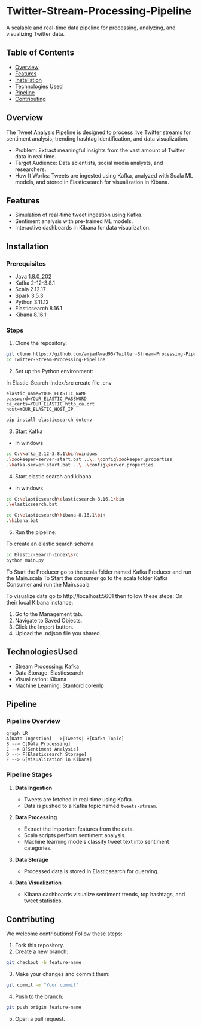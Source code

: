 # Twitter-Stream-Processing-Pipeline

A scalable and real-time data pipeline for processing, analyzing, and visualizing Twitter data.


## Table of Contents

- [Overview](#Overview)
- [Features](#Features)
- [Installation](#Installation)
- [Technologies Used](#TechnologiesUsed)
- [Pipeline](#Pipeline)
- [Contributing](#Contributing)

## Overview

The Tweet Analysis Pipeline is designed to process live Twitter streams for sentiment analysis, trending hashtag identification, and data visualization.

- Problem: Extract meaningful insights from the vast amount of Twitter data in real time.
- Target Audience: Data scientists, social media analysts, and researchers.
- How It Works: Tweets are ingested using Kafka, analyzed with Scala ML models, and stored in Elasticsearch for visualization in Kibana.

## Features

- Simulation of real-time tweet ingestion using Kafka.
- Sentiment analysis with pre-trained ML models.
- Interactive dashboards in Kibana for data visualization.

## Installation

### Prerequisites

- Java 1.8.0_202
- Kafka 2-12-3.8.1
- Scala 2.12.17
- Spark 3.5.3
- Python 3.11.12
- Elasticsearch 8.16.1
- Kibana 8.16.1

### Steps

1. Clone the repository:

```bash
git clone https://github.com/amjadAwad95/Twitter-Stream-Processing-Pipeline.git
cd Twitter-Stream-Processing-Pipeline
```

2. Set up the Python environment:

In Elastic-Search-Index/src create file .env

```
elastic_name=YOUR_ELASTIC_NAME
password=YOUR_ELASTIC_PASSWORD
ca_certs=YOUR_ELASTIC_http_ca.crt
host=YOUR_ELASTIC_HOST_IP
```
```bash
pip install elasticsearch dotenv
```

3. Start Kafka

- In windows

```bash
cd C:\kafka_2.12-3.8.1\bin\windows
.\zookeeper-server-start.bat ..\..\config\zookeeper.properties
.\kafka-server-start.bat ..\..\config\server.properties
```

4. Start elastic search and kibana

- In windows

```bash
cd C:\elasticsearch\elasticsearch-8.16.1\bin
.\elasticsearch.bat
```

```bash
cd C:\elasticsearch\kibana-8.16.1\bin
.\kibana.bat
```

5. Run the pipeline:

To create an elastic search schema
```bash
cd Elastic-Search-Index\src
python main.py
```

To Start the Producer go to the scala folder named Kafka Producer and run the Main.scala
To Start the consumer go to the scala folder Kafka Consumer and run the Main.scala

To visualize data go to http://localhost:5601 then follow these steps:
On their local Kibana instance:
1. Go to the Management tab.
2. Navigate to Saved Objects.
3. Click the Import button.
4. Upload the .ndjson file you shared.

## TechnologiesUsed

- Stream Processing: Kafka
- Data Storage: Elasticsearch
- Visualization: Kibana
- Machine Learning: Stanford corenlp

## Pipeline

### Pipeline Overview

```mermaid
graph LR
A[Data Ingestion] -->|Tweets| B[Kafka Topic]
B --> C[Data Processing]
C --> D[Sentiment Analysis]
D --> F[Elasticsearch Storage]
F --> G[Visualization in Kibana]
```

### Pipeline Stages 

1. **Data Ingestion**  
   - Tweets are fetched in real-time using Kafka.  
   - Data is pushed to a Kafka topic named `tweets-stream`.

2. **Data Processing**
   - Extract the important features from the data.
   - Scala scripts perform sentiment analysis.  
   - Machine learning models classify tweet text into sentiment categories.

3. **Data Storage**  
   - Processed data is stored in Elasticsearch for querying.

4. **Data Visualization**  
   - Kibana dashboards visualize sentiment trends, top hashtags, and tweet statistics.

## Contributing

We welcome contributions! Follow these steps:

1. Fork this repository.
2. Create a new branch:
```bash
git checkout -b feature-name
```
3. Make your changes and commit them:
```bash
git commit -m "Your commit"
```
4. Push to the branch:
```bash
git push origin feature-name
```
5. Open a pull request.
